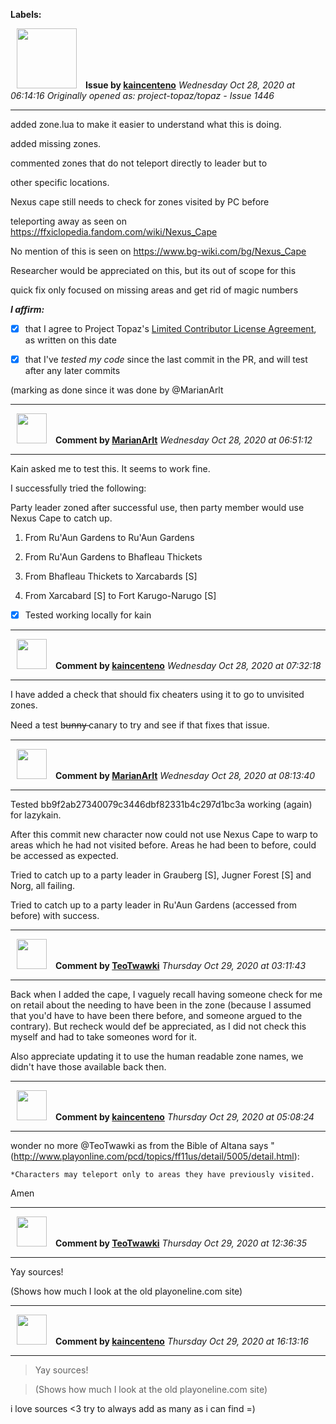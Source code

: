 **Labels:**



<a href="https://github.com/kaincenteno"><img src="https://avatars3.githubusercontent.com/u/26943220?v=4" width="96" height="96" hspace="10"></img></a> **Issue by [kaincenteno](https://github.com/kaincenteno)**
_Wednesday Oct 28, 2020 at 06:14:16_
_Originally opened as: project-topaz/topaz - Issue 1446_

----

added zone.lua to make it easier to understand what this is doing.
added missing zones.
commented zones that do not teleport directly to leader but to
other specific locations.
Nexus cape still needs to check for zones visited by PC before
teleporting away as seen on https://ffxiclopedia.fandom.com/wiki/Nexus_Cape
No mention of this is seen on https://www.bg-wiki.com/bg/Nexus_Cape
Researcher would be appreciated on this, but its out of scope for this
quick fix only focused on missing areas and get rid of magic numbers

<!-- place 'x' mark between square [] brackets to affirm: -->
**_I affirm:_**
- [x] that I agree to Project Topaz's [Limited Contributor License Agreement](http://project-topaz.com/blob/release/CONTRIBUTOR_AGREEMENT.md), as written on this date
- [x] that I've _tested my code_ since the last commit in the PR, and will test after any later commits
(marking as done since it was done by @MarianArlt 



----
<a href="https://github.com/MarianArlt"><img src="https://avatars3.githubusercontent.com/u/1492317?v=4" width="48" height="48" hspace="10"></img></a> **Comment by [MarianArlt](https://github.com/MarianArlt)**
_Wednesday Oct 28, 2020 at 06:51:12_

----

Kain asked me to test this. It seems to work fine.
I successfully tried the following:
Party leader zoned after successful use, then party member would use Nexus Cape to catch up.

1. From Ru'Aun Gardens to Ru'Aun Gardens
2. From Ru'Aun Gardens to Bhafleau Thickets
3. From Bhafleau Thickets to Xarcabards [S]
4. From Xarcabard [S] to Fort Karugo-Narugo [S]

- [x] Tested working locally for kain


----
<a href="https://github.com/kaincenteno"><img src="https://avatars3.githubusercontent.com/u/26943220?v=4" width="48" height="48" hspace="10"></img></a> **Comment by [kaincenteno](https://github.com/kaincenteno)**
_Wednesday Oct 28, 2020 at 07:32:18_

----

I have added a check that should fix cheaters using it to go to unvisited zones.
Need a test b̶u̶n̶n̶y̶ canary to try and see if that fixes that issue.


----
<a href="https://github.com/MarianArlt"><img src="https://avatars3.githubusercontent.com/u/1492317?v=4" width="48" height="48" hspace="10"></img></a> **Comment by [MarianArlt](https://github.com/MarianArlt)**
_Wednesday Oct 28, 2020 at 08:13:40_

----

Tested bb9f2ab27340079c3446dbf82331b4c297d1bc3a working (again) for lazykain.

After this commit new character now could not use Nexus Cape to warp to areas which he had not visited before. Areas he had been to before, could be accessed as expected.
Tried to catch up to a party leader in Grauberg [S], Jugner Forest [S] and Norg, all failing.
Tried to catch up to a party leader in Ru'Aun Gardens (accessed from before) with success.


----
<a href="https://github.com/TeoTwawki"><img src="https://avatars0.githubusercontent.com/u/6871475?v=4" width="48" height="48" hspace="10"></img></a> **Comment by [TeoTwawki](https://github.com/TeoTwawki)**
_Thursday Oct 29, 2020 at 03:11:43_

----

Back when I added the cape, I vaguely recall having someone check for me on retail about the needing to have been in the zone (because I assumed that you'd have to have been there before, and someone argued to the contrary). But recheck would def be appreciated, as I did not check this myself and had to take someones word for it.

Also appreciate updating it to use the human readable zone names, we didn't have those available back then.


----
<a href="https://github.com/kaincenteno"><img src="https://avatars3.githubusercontent.com/u/26943220?v=4" width="48" height="48" hspace="10"></img></a> **Comment by [kaincenteno](https://github.com/kaincenteno)**
_Thursday Oct 29, 2020 at 05:08:24_

----

wonder no more @TeoTwawki  as from the Bible of Altana says "(http://www.playonline.com/pcd/topics/ff11us/detail/5005/detail.html):
```*Characters may teleport only to areas they have previously visited.```
Amen


----
<a href="https://github.com/TeoTwawki"><img src="https://avatars0.githubusercontent.com/u/6871475?v=4" width="48" height="48" hspace="10"></img></a> **Comment by [TeoTwawki](https://github.com/TeoTwawki)**
_Thursday Oct 29, 2020 at 12:36:35_

----

Yay sources!

(Shows how much I look at the old playoneline.com site)


----
<a href="https://github.com/kaincenteno"><img src="https://avatars3.githubusercontent.com/u/26943220?v=4" width="48" height="48" hspace="10"></img></a> **Comment by [kaincenteno](https://github.com/kaincenteno)**
_Thursday Oct 29, 2020 at 16:13:16_

----

> Yay sources!
> 
> (Shows how much I look at the old playoneline.com site)

i love sources <3 try to always add as many as i can find =)
